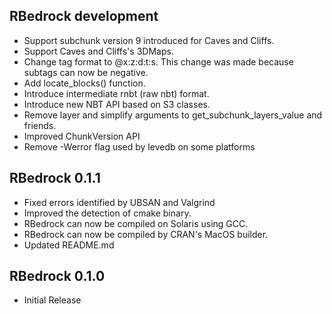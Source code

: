 ## RBedrock development
 * Support subchunk version 9 introduced for Caves and Cliffs.
 * Support Caves and Cliffs's 3DMaps.
 * Change tag format to @x:z:d:t:s. This change was made because subtags can now be negative.
 * Add locate_blocks() function.
 * Introduce intermediate rnbt (raw nbt) format.
 * Introduce new NBT API based on S3 classes.
 * Remove layer and simplify arguments to get_subchunk_layers_value and friends.
 * Improved ChunkVersion API
 * Remove -Werror flag used by levedb on some platforms

## RBedrock 0.1.1

 * Fixed errors identified by UBSAN and Valgrind
 * Improved the detection of cmake binary.
 * RBedrock can now be compiled on Solaris using GCC.
 * RBedrock can now be compiled by CRAN's MacOS builder.
 * Updated README.md

## RBedrock 0.1.0

 * Initial Release

